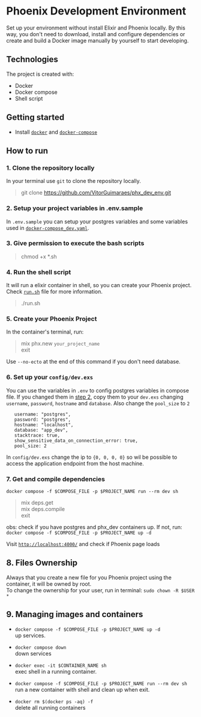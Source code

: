 # Phoenix Development Environment 
Set up your environment without install Elixir and Phoenix locally. 
By this way, you don't need to download, install and configure dependencies or create and build a Docker image manually by yourself to start developing.

## Technologies 
The project is created with:
- Docker
- Docker compose
- Shell script

## Getting started
- Install [`docker`](https://docs.docker.com/engine/install/) and [`docker-compose`](https://docs.docker.com/compose/install/)


## How to run 

### 1. Clone the repository locally  
In your terminal use `git` to clone the repository locally.
> git clone https://github.com/VitorGuimaraes/phx_dev_env.git

### 2. Setup your project variables in .env.sample 
In `.env.sample` you can setup your postgres variables and some variables used in [`docker-compose_dev.yaml`](https://github.com/VitorGuimaraes/phx_dev_env/blob/master/docker-compose_dev.yaml).

### 3. Give permission to execute the bash scripts
> chmod +x *.sh

### 4. Run the shell script
It will run a elixir container in shell, so you can create your Phoenix project.<br> 
Check [`run.sh`](https://github.com/VitorGuimaraes/phx_dev_env/blob/master/run.sh) file for more information.  
> ./run.sh 

### 5. Create your Phoenix Project
In the container's terminal, run:
> mix phx.new `your_project_name`<br>
> exit

Use `--no-ecto` at the end of this command if you don't need database.

### 6. Set up your `config/dev.exs`
You can use the variables in `.env` to config postgres variables in compose file. If you changed them in [step 2](###-2.-Setup-your-project-variables-in-.env.sample), copy them to your `dev.exs` changing `username`, `password`, `hostname` and `database`. Also change the `pool_size` to `2` 
```
   username: "postgres",
   password: "postgres",
   hostname: "localhost",
   database: "app_dev",
   stacktrace: true,
   show_sensitive_data_on_connection_error: true,
   pool_size: 2 
```
In `config/dev.exs` change the ip to `{0, 0, 0, 0}` so wil be possible to access the application endpoint from the host machine.<br>


### 7. Get and compile dependencies
`docker compose -f $COMPOSE_FILE -p $PROJECT_NAME run --rm dev sh` <br>
> mix deps.get<br> 
> mix deps.compile<br>
> exit

obs: check if you have postgres and phx_dev containers up. If not, run:<br>
`docker compose -f $COMPOSE_FILE -p $PROJECT_NAME up -d`<br> 

Visit [`http://localhost:4000/`](http://localhost:4000/) and check if Phoenix page loads<br>

## 8. Files Ownership
Always that you create a new file for you Phoenix project using the container, it will be owned by root. <br>
To change the ownership for your user, run in terminal: `sudo chown -R $USER *`<br>

## 9. Managing images and containers
- `docker compose -f $COMPOSE_FILE -p $PROJECT_NAME up -d`<br> 
   up services.

- `docker compose down`  
   down services 

- `docker exec -it $CONTAINER_NAME sh`<br> 
   exec shell in a running container.

- `docker compose -f $COMPOSE_FILE -p $PROJECT_NAME run --rm dev sh`<br> 
   run a new container with shell and clean up when exit.

- `docker rm $(docker ps -aq) -f`<br>
   delete all running containers
   
